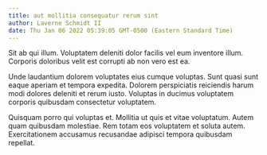 ```yaml
---
title: aut mollitia consequatur rerum sint
author: Laverne Schmidt II
date: Thu Jan 06 2022 05:39:05 GMT-0500 (Eastern Standard Time)
---
```

Sit ab qui illum. Voluptatem deleniti dolor facilis vel eum inventore illum. Corporis doloribus velit est corrupti ab non vero est ea.

 Unde laudantium dolorem voluptates eius cumque voluptas. Sunt quasi sunt eaque aperiam et tempora expedita. Dolorem perspiciatis reiciendis harum modi dolores deleniti et rerum iusto. Voluptas in ducimus voluptatem corporis quibusdam consectetur voluptatem.

 Quisquam porro qui voluptas et. Mollitia ut quis et vitae voluptatum. Autem quam quibusdam molestiae. Rem totam eos voluptatem et soluta autem. Exercitationem accusamus recusandae adipisci tempora quibusdam repellat.